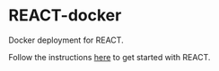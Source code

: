 # REACT-docker

Docker deployment for REACT.

Follow the instructions [here](https://github.com/aalto-intelligent-robotics/REACT?tab=readme-ov-file#-building-react) to get started with REACT.
